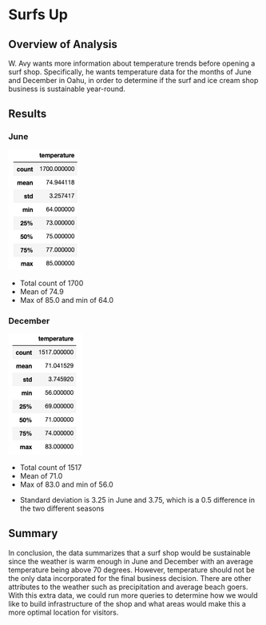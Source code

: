 # Surfs Up

## Overview of Analysis
W. Avy wants more information about temperature trends before opening a surf shop. Specifically, he wants temperature data for the months of June and December in Oahu, in order to determine if the surf and ice cream shop business is sustainable year-round.

## Results
### June
![Surfs Up June Statistics](Images/June_Summary_Statistics.png)


* Total count of 1700 
* Mean of 74.9
* Max of 85.0 and min of 64.0

### December

![Surfs Up December Statistics](Images/December_Summary_Statistics.png)


* Total count of 1517
* Mean of 71.0
* Max of 83.0 and min of 56.0 

- Standard deviation is 3.25 in June and 3.75, which is a 0.5 difference in the two different seasons


## Summary

In conclusion, the data summarizes that a surf shop would be sustainable since the weather is warm enough in June and December with an average temperature being above 70 degrees. However, temperature should not be the only data incorporated for the final business decision. There are other attributes to the weather such as precipitation and average beach goers. With this extra data, we could run more queries to determine how we would like to build infrastructure of the shop and what areas would make this a more optimal location for visitors.
